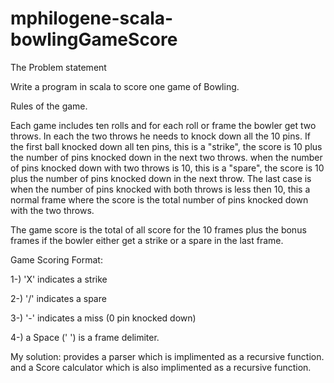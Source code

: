# mphilogene-scala-bowlingGameScore

The Problem statement

Write a program in scala to score one game of Bowling.

Rules of the game.

Each game includes ten rolls and for each roll or frame the bowler get two throws. In each the two throws he needs to knock down all the 10 pins. If the first ball knocked down all ten pins, this is a "strike", the score is 10 plus the number of pins knocked down in the next two throws. when the number of pins knocked down with two throws is 10, this is a "spare", the score is 10 plus the number of pins knocked down in the next throw. The last case is when the number of pins knocked with both throws is less then 10, this a normal frame where the score is the total number of pins knocked down with the two throws.

The game score is the total of all score for the 10 frames plus the bonus frames if the bowler either get a strike or a spare in the last frame.

Game Scoring Format:

1-)  'X' indicates a strike

2-)  '/' indicates a spare

3-)  '-' indicates a miss  (0 pin knocked down)

4-)  a Space (' ') is a frame delimiter. 

My solution: provides a parser which is implimented as a recursive function.
             and a Score calculator which is also implimented as a recursive function.


